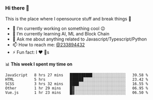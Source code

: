 ### Hi there 👋

<!--
**a233894432/a233894432** is a ✨ _special_ ✨ repository because its `README.md` (this file) appears on your GitHub profile.

Here are some ideas to get you started:

- 🔭 I’m currently working on ...
- 🌱 I’m currently learning ...
- 👯 I’m looking to collaborate on ...
- 🤔 I’m looking for help with ...
- 💬 Ask me about ...
- 📫 How to reach me: ...
- 😄 Pronouns: ...
- ⚡ Fun fact: ...
-->
 
 
This is the place where I opensource stuff and break things :rofl:

- 🔭 I’m currently working on something cool :wink:
- 🌱 I’m currently learning AI, ML and Block Chain
- 💬 Ask me about anything related to Javascript/Typescript/Python
- 📫 How to reach me: [@233894432](https://twitter.com/233894432)
- ⚡ Fun fact: I :heart: :dog:s

📊 **This week I spent my time on**
<!--START_SECTION:waka-->
```text
JavaScript   8 hrs 27 mins   ██████████░░░░░░░░░░░░░░░   39.58 % 
HTML         5 hrs           ██████░░░░░░░░░░░░░░░░░░░   23.42 % 
SCSS         3 hrs 32 mins   ████░░░░░░░░░░░░░░░░░░░░░   16.55 % 
Other        1 hr 29 mins    █▓░░░░░░░░░░░░░░░░░░░░░░░   06.95 % 
Vue.js       1 hr 23 mins    █▓░░░░░░░░░░░░░░░░░░░░░░░   06.50 % 
```
<!--END_SECTION:waka-->
